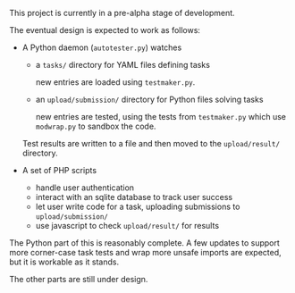 This project is currently in a pre-alpha stage of development.

The eventual design is expected to work as follows:

-   A Python daemon (`autotester.py`) watches
    
    -   a `tasks/` directory for YAML files defining tasks
    
        new entries are loaded using `testmaker.py`.
        
    -   an `upload/submission/` directory for Python files solving tasks

        new entries are tested, using the tests from `testmaker.py` which use `modwrap.py` to sandbox the code.
    
    Test results are written to a file and then moved to the `upload/result/` directory.

-   A set of PHP scripts
    -   handle user authentication
    -   interact with an sqlite database to track user success
    -   let user write code for a task, uploading submissions to `upload/submission/`
    -   use javascript to check `upload/result/` for results

The Python part of this is reasonably complete.
A few updates to support more corner-case task tests and wrap more unsafe imports are expected, but it is workable as it stands.

The other parts are still under design.
